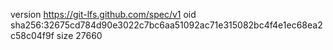 version https://git-lfs.github.com/spec/v1
oid sha256:32675cd784d90e3022c7bc6aa51092ac71e315082bc4f4e1ec68ea2c58c04f9f
size 27660
